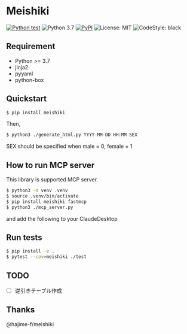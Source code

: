 # Meishiki

[![Python test](https://github.com/tk42/meishiki/actions/workflows/test.yml/badge.svg)](https://github.com/tk42/meishiki/actions/workflows/test.yml) ![Python 3.7](https://img.shields.io/badge/python-3.7-00af00.svg) [![PyPI](https://img.shields.io/pypi/v/meishiki)](https://pypi.org/project/meishiki/) ![License: MIT](https://img.shields.io/badge/license-MIT-a000ff.svg) ![CodeStyle: black](https://img.shields.io/badge/code%20style-black-000000.svg)

## Requirement

- Python >= 3.7
- jinja2
- pyyaml
- python-box

## Quickstart

```bash
$ pip install meishiki
```

Then,

```bash
$ python3 ./generate_html.py YYYY-MM-DD HH:MM SEX
```

SEX should be specified when male = 0, female = 1

## How to run MCP server

This library is supported MCP server.

```bash
$ python3 -m venv .venv
$ source .venv/bin/activate
$ pip install meishiki fastmcp
$ python3 ./mcp_server.py
```

and add the following to your ClaudeDesktop



## Run tests

```bash
$ pip install -e .
$ pytest --cov=meishiki ./test
```

## TODO

- [ ] 逆引きテーブル作成

## Thanks

@hajime-f/meishiki
